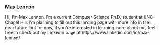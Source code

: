 <h3>Max Lennon</h3>

<p>Hi, I'm Max Lennon! I'm a current Computer Science Ph.D. student at UNC Chapel Hill. I'm planning to fill out this landing page with more info in the near future, but for now, if you're interested in learning more about me, feel free to check out my LinkedIn page at https://www.linkedin.com/in/max-lennon/ </p>